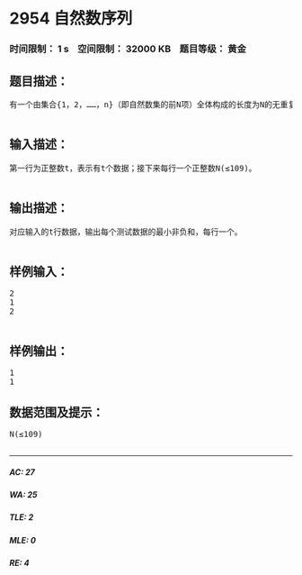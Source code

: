 # 2954 自然数序列   
### 时间限制： 1 s&nbsp;&nbsp;&nbsp;&nbsp;空间限制： 32000 KB&nbsp;&nbsp;&nbsp;&nbsp;题目等级： 黄金  
## 题目描述：  

<pre>
有一个由集合{1，2，……，n}（即自然数集的前N项）全体构成的长度为N的无重复项数列，请在每个数字之前加上“+”或“-”构成一个代数式，每个代数式产生一个代数和，输出所有代数和中的最小非负和。

</pre>
  
  
## 输入描述：  

<pre>
第一行为正整数t，表示有t个数据；接下来每行一个正整数N(≤109)。

</pre>
  
  
## 输出描述：  

<pre>
对应输入的t行数据，输出每个测试数据的最小非负和，每行一个。

</pre>
  
  
## 样例输入：  

<pre>
2
1
2

</pre>
  
  
## 样例输出：  

<pre>
1
1
</pre>
  
  
## 数据范围及提示：  

<pre>
N(≤109)

</pre>
  
  
***  

##### AC: 27  
##### WA: 25  
##### TLE: 2  
##### MLE: 0  
##### RE: 4  
